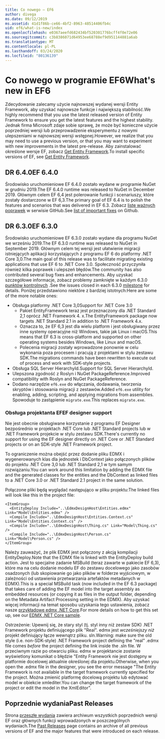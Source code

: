 ```yaml
---
title: Co nowego — EF6
author: divega
ms.date: 09/12/2019
ms.assetid: 41d1f86b-ce66-4bf2-8963-48514406fb4c
uid: ef6/what-is-new/index
ms.openlocfilehash: e0367aeefd682434bf520301776bcff4f0e72e06
ms.sourcegitcommit: c3b8386071d64953ee68788ef9d951144881a6ab
ms.translationtype: MT
ms.contentlocale: pl-PL
ms.lasthandoff: 03/24/2020
ms.locfileid: "80136139"
---
```

# <a name="whats-new-in-ef6"></a><span data-ttu-id="8d402-102">Co nowego w programie EF6</span><span class="sxs-lookup"><span data-stu-id="8d402-102">What's new in EF6</span></span>

<span data-ttu-id="8d402-103">Zdecydowanie zalecamy użycie najnowszej wydanej wersji Entity Framework, aby uzyskać najnowsze funkcje i największą stabilność.</span><span class="sxs-lookup"><span data-stu-id="8d402-103">We highly recommend that you use the latest released version of Entity Framework to ensure you get the latest features and the highest stability.</span></span>
<span data-ttu-id="8d402-104">Jednak firma Microsoft zdaje sobie sprawę, że może być konieczne użycie poprzedniej wersji lub przeprowadzenie eksperymentu z nowymi ulepszeniami w najnowszej wersji wstępnej.</span><span class="sxs-lookup"><span data-stu-id="8d402-104">However, we realize that you may need to use a previous version, or that you may want to experiment with new improvements in the latest pre-release.</span></span>
<span data-ttu-id="8d402-105">Aby zainstalować określone wersje EF, zobacz [Get Entity Framework](~/ef6/fundamentals/install.md).</span><span class="sxs-lookup"><span data-stu-id="8d402-105">To install specific versions of EF, see [Get Entity Framework](~/ef6/fundamentals/install.md).</span></span>

## <a name="ef-640"></a><span data-ttu-id="8d402-106">DR 6.4.0</span><span class="sxs-lookup"><span data-stu-id="8d402-106">EF 6.4.0</span></span>

<span data-ttu-id="8d402-107">Środowisko uruchomieniowe EF 6.4.0 zostało wydane w programie NuGet w grudniu 2019.</span><span class="sxs-lookup"><span data-stu-id="8d402-107">The EF 6.4.0 runtime was released to NuGet in December  2019.</span></span> <span data-ttu-id="8d402-108">Głównym celem EF 6,4 jest polerowanie funkcji i scenariuszy, które zostały dostarczone w EF 6,3.</span><span class="sxs-lookup"><span data-stu-id="8d402-108">The primary goal of EF 6.4 is to polish the features and scenarios that was delivered in EF 6.3.</span></span> <span data-ttu-id="8d402-109">Zobacz [listę ważnych poprawek](https://github.com/dotnet/ef6/milestone/14?closed=1) w serwisie GitHub.</span><span class="sxs-lookup"><span data-stu-id="8d402-109">See [list of important fixes](https://github.com/dotnet/ef6/milestone/14?closed=1) on Github.</span></span>

## <a name="ef-630"></a><span data-ttu-id="8d402-110">DR 6.3.0</span><span class="sxs-lookup"><span data-stu-id="8d402-110">EF 6.3.0</span></span>

<span data-ttu-id="8d402-111">Środowisko uruchomieniowe EF 6.3.0 zostało wydane dla programu NuGet we wrześniu 2019.</span><span class="sxs-lookup"><span data-stu-id="8d402-111">The EF 6.3.0 runtime was released to NuGet in September 2019.</span></span> <span data-ttu-id="8d402-112">Głównym celem tej wersji jest ułatwienie migracji istniejących aplikacji korzystających z programu EF 6 do platformy .NET Core 3,0.</span><span class="sxs-lookup"><span data-stu-id="8d402-112">The main goal of this release was to facilitate migrating existing applications that use EF 6 to .NET Core 3.0.</span></span> <span data-ttu-id="8d402-113">Społeczność przyczyniła również kilka poprawek i ulepszeń błędów.</span><span class="sxs-lookup"><span data-stu-id="8d402-113">The community has also contributed several bug fixes and enhancements.</span></span> <span data-ttu-id="8d402-114">Aby uzyskać szczegółowe informacje, zobacz problemy zamknięte w każdym 6.3.0 [punktów kontrolnych](https://github.com/aspnet/EntityFramework6/milestones?state=closed) .</span><span class="sxs-lookup"><span data-stu-id="8d402-114">See the issues closed in each 6.3.0 [milestone](https://github.com/aspnet/EntityFramework6/milestones?state=closed) for details.</span></span> <span data-ttu-id="8d402-115">Poniżej przedstawiono niektóre z bardziej istotnych:</span><span class="sxs-lookup"><span data-stu-id="8d402-115">Here are some of the more notable ones:</span></span>

- <span data-ttu-id="8d402-116">Obsługa platformy .NET Core 3,0</span><span class="sxs-lookup"><span data-stu-id="8d402-116">Support for .NET Core 3.0</span></span>
  - <span data-ttu-id="8d402-117">Pakiet EntityFramework teraz jest przeznaczony dla .NET Standard 2,1 oprócz .NET Framework 4. x.</span><span class="sxs-lookup"><span data-stu-id="8d402-117">The EntityFramework package now targets .NET Standard 2.1 in addition to .NET Framework 4.x.</span></span>
  - <span data-ttu-id="8d402-118">Oznacza to, że EF 6,3 jest dla wielu platform i jest obsługiwany przez inne systemy operacyjne niż Windows, takie jak Linux i macOS.</span><span class="sxs-lookup"><span data-stu-id="8d402-118">This means that EF 6.3 is cross-platform and supported on other operating systems besides Windows, like Linux and macOS.</span></span>
  - <span data-ttu-id="8d402-119">Polecenia migracji zostały wprowadzone ponownie w celu wykonania poza procesem i pracują z projektami w stylu zestawu SDK.</span><span class="sxs-lookup"><span data-stu-id="8d402-119">The migrations commands have been rewritten to execute out of process and work with SDK-style projects.</span></span>
- <span data-ttu-id="8d402-120">Obsługa SQL Server HierarchyId.</span><span class="sxs-lookup"><span data-stu-id="8d402-120">Support for SQL Server HierarchyId.</span></span>
- <span data-ttu-id="8d402-121">Ulepszona zgodność z Roslyn i NuGet PackageReference.</span><span class="sxs-lookup"><span data-stu-id="8d402-121">Improved compatibility with Roslyn and NuGet PackageReference.</span></span>
- <span data-ttu-id="8d402-122">Dodano narzędzie `ef6.exe` do włączania, dodawania, tworzenia skryptów i stosowania migracji z zestawów.</span><span class="sxs-lookup"><span data-stu-id="8d402-122">Added `ef6.exe` utility for enabling, adding, scripting, and applying migrations from assemblies.</span></span> <span data-ttu-id="8d402-123">Spowoduje to zastąpienie `migrate.exe`.</span><span class="sxs-lookup"><span data-stu-id="8d402-123">This replaces `migrate.exe`.</span></span>

### <a name="ef-designer-support"></a><span data-ttu-id="8d402-124">Obsługa projektanta EF</span><span class="sxs-lookup"><span data-stu-id="8d402-124">EF designer support</span></span>

<span data-ttu-id="8d402-125">Nie jest obecnie obsługiwane korzystanie z programu EF Designer bezpośrednio w projektach .NET Core lub .NET Standard projects lub w .NET Framework projekcie w stylu zestawu SDK.</span><span class="sxs-lookup"><span data-stu-id="8d402-125">There's currently no support for using the EF designer directly on .NET Core or .NET Standard projects or on an SDK-style .NET Framework project.</span></span> 

<span data-ttu-id="8d402-126">To ograniczenie można obejść przez dodanie pliku EDMX i wygenerowanych klas dla jednostek i DbContext jako połączonych plików do projektu .NET Core 3,0 lub .NET Standard 2,1 w tym samym rozwiązaniu.</span><span class="sxs-lookup"><span data-stu-id="8d402-126">You can work around this limitation by adding the EDMX file and the generated classes for the entities and the DbContext as linked files to a .NET Core 3.0 or .NET Standard 2.1 project in the same solution.</span></span>

<span data-ttu-id="8d402-127">Połączone pliki będą wyglądać następująco w pliku projektu:</span><span class="sxs-lookup"><span data-stu-id="8d402-127">The linked files will look like this in the project file:</span></span>

``` csproj 
<ItemGroup>
  <EntityDeploy Include="..\EdmxDesignHost\Entities.edmx" Link="Model\Entities.edmx" />
  <Compile Include="..\EdmxDesignHost\Entities.Context.cs" Link="Model\Entities.Context.cs" />
  <Compile Include="..\EdmxDesignHost\Thing.cs" Link="Model\Thing.cs" />
  <Compile Include="..\EdmxDesignHost\Person.cs" Link="Model\Person.cs" />
</ItemGroup>
```

<span data-ttu-id="8d402-128">Należy zauważyć, że plik EDMX jest połączony z akcją kompilacji EntityDeploy.</span><span class="sxs-lookup"><span data-stu-id="8d402-128">Note that the EDMX file is linked with the EntityDeploy build action.</span></span> <span data-ttu-id="8d402-129">Jest to specjalne zadanie MSBuild (teraz zawarte w pakiecie EF 6,3), które ma na celu dodanie modelu EF do zestawu docelowego jako zasobów osadzonych (lub skopiowanie go jako plików w folderze wyjściowym, w zależności od ustawienia przetwarzania artefaktów metadanych w EDMX).</span><span class="sxs-lookup"><span data-stu-id="8d402-129">This is a special MSBuild task (now included in the EF 6.3 package) that takes care of adding the EF model into the target assembly as embedded resources (or copying it as files in the output folder, depending on the Metadata Artifact Processing setting in the EDMX).</span></span> <span data-ttu-id="8d402-130">Aby uzyskać więcej informacji na temat sposobu uzyskania tego ustawienia, zobacz nasze [przykładowe edmx .NET Core](https://aka.ms/EdmxDotNetCoreSample).</span><span class="sxs-lookup"><span data-stu-id="8d402-130">For more details on how to get this set up, see our [EDMX .NET Core sample](https://aka.ms/EdmxDotNetCoreSample).</span></span>

<span data-ttu-id="8d402-131">Ostrzeżenie: Upewnij się, że stary styl (tj. styl inny niż zestaw SDK) .NET Framework projektu definiującego plik "Real". edmx jest _wcześniejszy niż_ projekt definiujący łącze wewnątrz pliku. sln.</span><span class="sxs-lookup"><span data-stu-id="8d402-131">Warning: make sure the old style (i.e. non-SDK-style) .NET Framework project defining the "real" .edmx file comes _before_ the project defining the link inside the .sln file.</span></span> <span data-ttu-id="8d402-132">W przeciwnym razie po otwarciu pliku. edmx w projektancie zostanie wyświetlony komunikat o błędzie "Entity Framework nie jest dostępny w platformie docelowej aktualnie określonej dla projektu.</span><span class="sxs-lookup"><span data-stu-id="8d402-132">Otherwise, when you open the .edmx file in the designer, you see the error message "The Entity Framework is not available in the target framework currently specified for the project.</span></span> <span data-ttu-id="8d402-133">Można zmienić platformę docelową projektu lub edytować model w obiekcie xmlediter.</span><span class="sxs-lookup"><span data-stu-id="8d402-133">You can change the target framework of the project or edit the model in the XmlEditor".</span></span>

## <a name="past-releases"></a><span data-ttu-id="8d402-134">Poprzednie wydania</span><span class="sxs-lookup"><span data-stu-id="8d402-134">Past Releases</span></span>

<span data-ttu-id="8d402-135">Strona [przeszłe wydania](past-releases.md) zawiera archiwum wszystkich poprzednich wersji EF oraz głównych funkcji wprowadzonych w poszczególnych wydaniach.</span><span class="sxs-lookup"><span data-stu-id="8d402-135">The [Past Releases](past-releases.md) page contains an archive of all previous versions of EF and the major features that were introduced on each release.</span></span>
